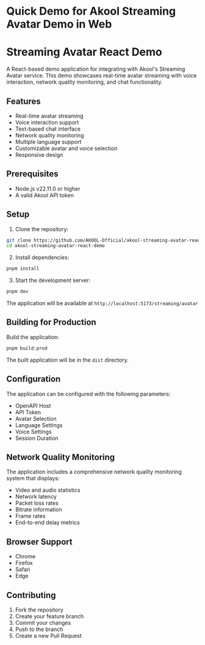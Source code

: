 # Quick Demo for Akool Streaming Avatar Demo in Web

# Streaming Avatar React Demo

A React-based demo application for integrating with Akool's Streaming Avatar service. This demo showcases real-time avatar streaming with voice interaction, network quality monitoring, and chat functionality.

## Features

- Real-time avatar streaming
- Voice interaction support
- Text-based chat interface
- Network quality monitoring
- Multiple language support
- Customizable avatar and voice selection
- Responsive design

## Prerequisites

- Node.js v22.11.0 or higher
- A valid Akool API token

## Setup

1. Clone the repository:

```bash
git clone https://github.com/AKOOL-Official/akool-streaming-avatar-react-demo
cd akool-streaming-avatar-react-demo
```

2. Install dependencies:

```bash
pnpm install
```

3. Start the development server:

```bash
pnpm dev
```

The application will be available at `http://localhost:5173/streaming/avatar`

## Building for Production

Build the application:

```bash
pnpm build:prod
```

The built application will be in the `dist` directory.

## Configuration

The application can be configured with the following parameters:

- OpenAPI Host
- API Token
- Avatar Selection
- Language Settings
- Voice Settings
- Session Duration

## Network Quality Monitoring

The application includes a comprehensive network quality monitoring system that displays:

- Video and audio statistics
- Network latency
- Packet loss rates
- Bitrate information
- Frame rates
- End-to-end delay metrics

## Browser Support

- Chrome
- Firefox
- Safari
- Edge

## Contributing

1. Fork the repository
2. Create your feature branch
3. Commit your changes
4. Push to the branch
5. Create a new Pull Request
